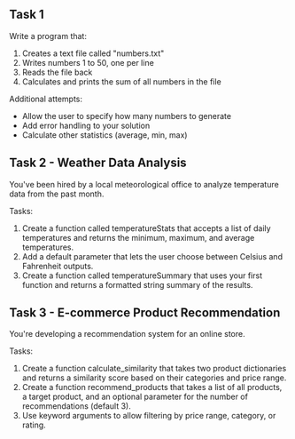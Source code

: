 ## Task 1

Write a program that:
1. Creates a text file called "numbers.txt"
2. Writes numbers 1 to 50, one per line
3. Reads the file back
4. Calculates and prints the sum of all numbers in the file

Additional attempts:
- Allow the user to specify how many numbers to generate
- Add error handling to your solution
- Calculate other statistics (average, min, max)


## Task 2 - Weather Data Analysis
You've been hired by a local meteorological office to analyze temperature data from the past month.

Tasks:

1. Create a function called temperatureStats that accepts a list of daily temperatures and returns the minimum, maximum, and average temperatures.
2. Add a default parameter that lets the user choose between Celsius and Fahrenheit outputs.
3. Create a function called temperatureSummary that uses your first function and returns a formatted string summary of the results.

## Task 3 - E-commerce Product Recommendation
You're developing a recommendation system for an online store.

Tasks:

1. Create a function calculate_similarity that takes two product dictionaries and returns a similarity score based on their categories and price range.
2. Create a function recommend_products that takes a list of all products, a target product, and an optional parameter for the number of recommendations (default 3).
3. Use keyword arguments to allow filtering by price range, category, or rating.


